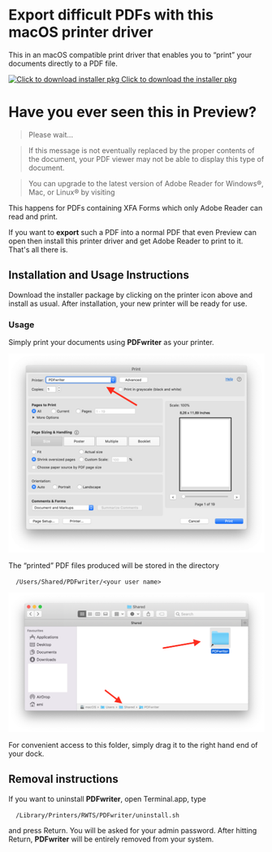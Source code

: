 # Export difficult PDFs with this macOS printer driver

This in an macOS compatible print driver that enables you to “print” your documents directly to a PDF file.

[![](https://raw.githubusercontent.com/rodyager/RWTS-PDFwriter/master/sources/PDFwriter.iconset/icon_256x256.png "Click to download installer pkg")
Click to download the installer pkg](https://github.com/emilianbold/RWTS-PDFwriter/releases/tag/v1.0.2)


# Have you ever seen this in Preview?

> Please wait...

> If this message is not eventually replaced by the proper contents of the document, your PDF viewer may not be able to display this type of document.

> You can upgrade to the latest version of Adobe Reader for Windows®, Mac, or Linux® by visiting

This happens for PDFs containing XFA Forms which only Adobe Reader can read and print.

If you want to **export** such a PDF into a normal PDF that even Preview can open then install this printer driver and get Adobe Reader to print to it. That's all there is.


## Installation and Usage Instructions
Download the installer package by clicking on the printer icon above and install as usual. After installation, your new printer will be ready for use.

### Usage

Simply print your documents using **PDFwriter** as your printer. 

![Print to PDFwriter](print-to-pdfprinter.png)

The “printed” PDF files produced will be stored in the directory 

`   /Users/Shared/PDFwriter/<your user name>   `

![PDFwriter folder](shared-folder.png)

For convenient access to this folder, simply drag it to the right hand end of your dock.

## Removal instructions
If you want to uninstall **PDFwriter**, open Terminal.app, type 

`   /Library/Printers/RWTS/PDFwriter/uninstall.sh   `

and press Return. You will be asked for your admin password. After hitting Return, **PDFwriter** will be entirely removed from your system. 

